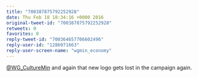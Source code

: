 ```yaml
---
title: "700387875792252928"
date: Thu Feb 18 18:34:16 +0000 2016
original-tweet-id: "700387875792252928"
retweets: 0
favorites: 0
reply-tweet-id: "700364657706602496"
reply-user-id: "1286071663"
reply-user-screen-name: "wgmin_economy"
---
```

<a href="https://twitter.com/WG_CultureMin">@WG_CultureMin</a> and again that new logo gets lost in the campaign again.
